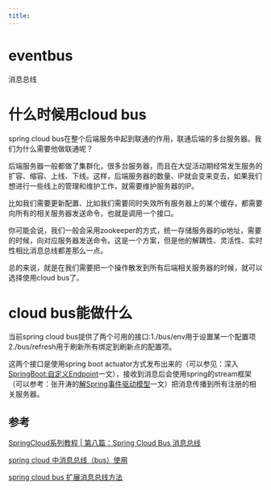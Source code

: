 ```yaml
---
title:
---
```

# eventbus



消息总线

# 什么时候用cloud bus

spring cloud bus在整个后端服务中起到联通的作用，联通后端的多台服务器。我们为什么需要他做联通呢？

后端服务器一般都做了集群化，很多台服务器，而且在大促活动期经常发生服务的扩容、缩容、上线、下线。这样，后端服务器的数量、IP就会变来变去，如果我们想进行一些线上的管理和维护工作，就需要维护服务器的IP。

比如我们需要更新配置、比如我们需要同时失效所有服务器上的某个缓存，都需要向所有的相关服务器发送命令，也就是调用一个接口。

你可能会说，我们一般会采用zookeeper的方式，统一存储服务器的ip地址，需要的时候，向对应服务器发送命令。这是一个方案，但是他的解耦性、灵活性、实时性相比消息总线都差那么一点。

总的来说，就是在我们需要把一个操作散发到所有后端相关服务器的时候，就可以选择使用cloud bus了。

# cloud bus能做什么

当前spring cloud bus提供了两个可用的接口:1./bus/env用于设置某一个配置项2./bus/refresh用于刷新所有绑定到刷新点的配置项。

这两个接口是使用spring boot actuator方式发布出来的（可以参见：深入[SpringBoot:自定义Endpoint](http://www.jianshu.com/p/9fab4e81d7bb)一文），接收到消息后会使用spring的stream框架（可以参考：张开涛的[解Spring事件驱动模型](http://jinnianshilongnian.iteye.com/blog/1902886)一文）把消息传播到所有注册的相关服务器。

## 参考

[SpringCloud系列教程 | 第八篇：Spring Cloud Bus 消息总线](https://www.cnblogs.com/babycomeon/p/11141160.html)

[spring cloud 中消息总线（bus）使用](https://buqutianya.blog.csdn.net/article/details/78698755?utm_medium=distribute.pc_relevant.none-task-blog-BlogCommendFromBaidu-1.control&depth_1-utm_source=distribute.pc_relevant.none-task-blog-BlogCommendFromBaidu-1.control)

[spring cloud bus 扩展消息总线方法](https://www.jianshu.com/p/093ed9816993)